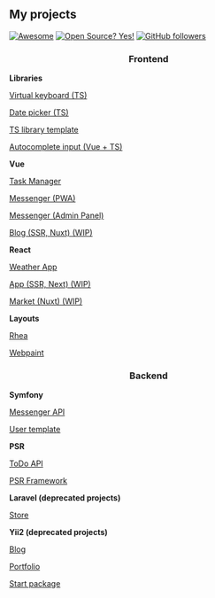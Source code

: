 <h2>My projects</h2>

[![Awesome](https://awesome.re/badge.svg)](https://awesome.re)
[![Open Source? Yes!](https://badgen.net/badge/Open%20Source%20%3F/Yes%21/blue?icon=github)](https://github.com/Naereen/badges/)
[![GitHub followers](https://img.shields.io/github/followers/Arslanoov.svg?style=social&label=Follow&maxAge=2592000)](https://github.com/Arslanoov?tab=followers)

<h3 align="center">Frontend</h3>
<p><b>Libraries</b></p>
<p><a href="https://github.com/Arslanoov/virtual-keyboard">Virtual keyboard (TS)</a></p>
<p><a href="https://github.com/Arslanoov/date-picker">Date picker (TS)</a></p>
<p><a href="https://github.com/Arslanoov/ts-library-template">TS library template</a></p>
<p><a href="https://github.com/Arslanoov/vue-autocomplete">Autocomplete input (Vue + TS)</a></p>

<p><b>Vue</b></p>
<p><a href="https://github.com/Arslanoov/vue-task-manager">Task Manager</a></p>
<p><a href="https://github.com/Arslanoov/messenger-pwa">Messenger (PWA)</a></p>
<p><a href="https://github.com/Arslanoov/messenger-admin">Messenger (Admin Panel)</a></p>
<p><a href="https://github.com/Arslanoov/nuxt-blog">Blog (SSR, Nuxt) (WIP)</a></p>

<p><b>React</b></p>
<p><a href="https://github.com/Arslanoov/react-weather">Weather App</a></p>
<p><a href="https://github.com/Arslanoov/next-app">App (SSR, Next) (WIP)</a></p>
<p><a href="https://github.com/Arslanoov/react-market">Market (Nuxt) (WIP)</a></p>

<p><b>Layouts</b></p>
<p><a href="https://github.com/Arslanoov/rhea-layout">Rhea</a></p>
<p><a href="https://github.com/Arslanoov/webpaint-layout">Webpaint</a></p>

<h3 align="center">Backend</h3>
<p><b>Symfony</b></p>
<p><a href="https://github.com/Arslanoov/messenger-api">Messenger API</a></p>
<p><a href="https://github.com/Arslanoov/symfony-user-template">User template</a></p>
<p><b>PSR</b></p>
<p><a href="https://github.com/Arslanoov/todo-api">ToDo API</a></p>
<p><a href="https://github.com/Arslanoov/psr-framework">PSR Framework</a></p>

<p><b>Laravel (deprecated projects)</b></p>
<p><a href="https://github.com/Arslanoov/laravel-store">Store</a></p>
<p><b>Yii2 (deprecated projects)</b></p>
<p><a href="https://github.com/Arslanoov/yii2-blog">Blog</a></p>
<p><a href="https://github.com/Arslanoov/yii2-portfolio">Portfolio</a></p>
<p><a href="https://github.com/Arslanoov/yii2-start-package">Start package</a></p>
